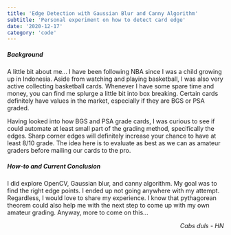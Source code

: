 ```yaml
---
title: 'Edge Detection with Gaussian Blur and Canny Algorithm'
subtitle: 'Personal experiment on how to detect card edge'
date: '2020-12-17'
category: 'code'
---
```


##### Background
A little bit about me... I have been following NBA since I was a child growing up in Indonesia. Aside from watching and playing basketball, I was also very active collecting basketball cards. Whenever I have some spare time and money, you can find me splurge a little bit into box breaking. Certain cards definitely have values in the market, especially if they are BGS or PSA graded. 

Having looked into how BGS and PSA grade cards, I was curious to see if could automate at least small part of the grading method, specifically the edges. Sharp corner edges will definitely increase your chance to have at least 8/10 grade. The idea here is to evaluate as best as we can as amateur graders before mailing our cards to the pro. 

##### How-to and Current Conclusion

I did explore OpenCV, Gaussian blur, and canny algorithm. My goal was to find the right edge points. I ended up not going anywhere with my attempt. Regardless, I would love to share my experience. I know that pythagorean theorem could also help me with the next step to come up with my own amateur grading. Anyway, more to come on this...


<p style='text-align: right;'><em>Cabs duls - HN</em></p>
